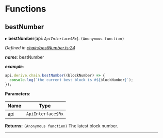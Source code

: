 

# Functions

<a id="bestnumber"></a>

##  bestNumber

▸ **bestNumber**(api: *`ApiInterface$Rx`*): `(Anonymous function)`

*Defined in [chain/bestNumber.ts:24](https://github.com/polkadot-js/api/blob/1e8e0b2/packages/api-derive/src/chain/bestNumber.ts#L24)*

*__name__*: bestNumber

*__example__*:   

```javascript
api.derive.chain.bestNumber((blockNumber) => {
  console.log(`the current best block is #${blockNumber}`);
});
```

**Parameters:**

| Name | Type |
| ------ | ------ |
| api | `ApiInterface$Rx` |

**Returns:** `(Anonymous function)`
The latest block number.

___

